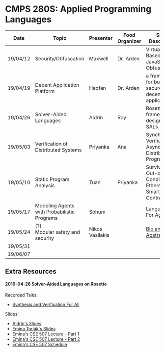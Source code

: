 
# CMPS 280S: Applied Programming Languages

| Date     | Topic                               | Presenter       | Food Organizer | Short Description                                             | Papers                                             |
| -------- | ----------------------------------- | --------------- | -------------- | ------------------------------------------------------------- | -------------------------------------------------- |
| 19/04/12 | Security/Obfuscation                | Maxwell         | Dr. Arden      | Virtualisation-Based JavaScript Obfuscation                   |                                                    |
| 19/04/19 | Decent Application Platform         | Haofan          | Dr. Arden      | a framework for building secure decentralized applications    |  NA                                                |
| 19/04/26 | Solver-Aided Languages              | Aldrin          | Roy            | Rosette is a framework for designing SALs                     | [Growing SAL with Rosette][paper-grow-sdl-rosette] |
| 19/05/03 | Verification of Distributed Systems | Priyanka        | Ana            | Synchronous Verification of Asynchronous Distributed Programs | [Program Verif][paper-programVerif]                |
| 19/05/10 | Static Program Analysis             | Tuan            | Priyanka       | Surviving Out-of-Gas Conditions in Ethereum Smart Contracts   | [MadMax][paper-madmax]                             |
| 19/05/17 | Modeling Agents with Probabilistic Programs | Sohum           |                | Languages For Agents                                  | [Modeling Agenst][book-agentmodels]                                                |
| 19/05/24 | (?)<br/>Modular safety and security | Nikos Vasilakis |                | [Bio and Abstract](vasilakis.abstract.md)                     |                                                    |
| 19/05/31 |                                     |                 |                |                                                               |                                                    |
| 19/06/07 |                                     |                 |                |                                                               |                                                    |

## Extra Resources

#### 2019-04-26 Solver-Aided Languages on Rosette

Recorded Talks:
* [Synthesis and Verification For All][talk-synth-ver-forall]

Slides:
* [Aldrin's Slides][slides-sal-rosette-drin]
* [Emina Torlak's Slides][slides-sal-rosette-emina]
* [Emina's CSE 507 Lecture - Part 1][slides-cse507-L01]
* [Emina's CSE 507 Lecture - Part 2][slides-cse507-L02]
* [Emina's CSE 507 Schedule][slides-cse507-cal]

<!-- links to papers -->
[paper-grow-sdl-rosette]:   https://homes.cs.washington.edu/~emina/pubs/rosette.onward13.pdf
[paper-lightweight-svm]:    https://homes.cs.washington.edu/~emina/pubs/rosette.pldi14.pdf
[paper-madmax]:             https://www.nevillegrech.com/madmax-oopsla18.pdf
[paper-programVerif]:       https://www.cs.princeton.edu/courses/archive/spring16/cos217/lectures/24_ProgramVerif.pdf

<!-- links to talks -->
[talk-synth-ver-forall]:    https://www.youtube.com/watch?v=KpDyuMIb_E0&index=25&list=PLZdCLR02grLp4W4ySd1sHPOsK83gvqBQp

<!-- links to other resouces -->
[book-agentmodels]:          https://agentmodels.org/ 

<!-- links to slides -->
[slides-sal-rosette-drin]:  https://docs.google.com/presentation/d/124fI8mFl2GIDuGHEPiy2jVrRDq-t2OTtb6ZiIOxIA40/edit?usp=sharing
[slides-sal-rosette-emina]: https://homes.cs.washington.edu/~emina/talks/rosette.onward13.slides.pdf
[slides-cse507-L01]:        https://courses.cs.washington.edu/courses/cse507/19wi/doc/L01.pdf
[slides-cse507-L02]:        https://courses.cs.washington.edu/courses/cse507/19wi/doc/L02.pdf
[slides-cse507-cal]:        https://courses.cs.washington.edu/courses/cse507/19wi/calendar.html
